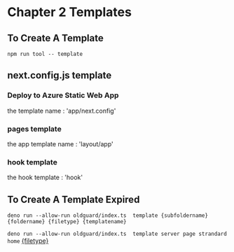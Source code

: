 # Chapter 2 Templates

## To Create A Template

`npm run tool -- template`

## next.config.js template
### Deploy to Azure Static Web App

the template name : 'app/next.config' 

### pages template
the app template name : 'layout/app' 

### hook template
the hook template : 'hook'

## To Create A Template Expired
`deno run --allow-run oldguard/index.ts  template {subfoldername} {foldername} {filetype} {templatename}`

`deno run --allow-run oldguard/index.ts  template server page strandard home`
[{filetype}](./io/temp/templates)

